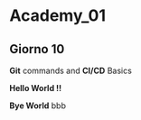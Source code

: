 # Academy_01

## Giorno 10

**Git** commands and **CI/CD** Basics

**__Hello World !!__**

__Bye World__
bbb
